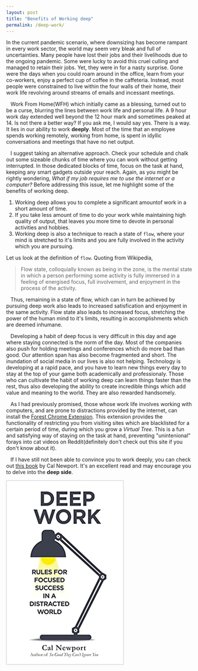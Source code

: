 ```yaml
---
layout: post
title: "Benefits of Working deep"
permalink: /deep-work/
---
```


In the current pandemic scenario, where downsizing has become rampant in every work sector, the world may seem very bleak and full of uncertainties. Many people have lost their jobs and their livelihoods due to the ongoing pandemic. Some were lucky to avoid this cruel culling and managed to retain their jobs. Yet, they were in for a nasty surprise. Gone were the days when you could roam around in the office, learn from your co-workers, enjoy a perfect cup of coffee in the caffeteria. Instead, most people were constrained to live within the four walls of their home, their work life revolving around streams of emails and incessant meetings.

&nbsp;&nbsp;&nbsp;Work From Home(WFH) which initially came as a blessing, turned out to be a curse, blurring the lines between work life and personal life. A 9 hour work day extended well beyond the 12 hour mark and sometimes peaked at 14. Is not there a better way? If you ask me, I would say yes. There is a way. It lies in our ability to work **deeply**. Most of the time that an employee spends working remotely, working from home, is spent in idyllic conversations and meetings that have no net output.

&nbsp;&nbsp;&nbsp;I suggest taking an alternative approach. Check your schedule and chalk out some sizeable chunks of time where you can work without getting interrupted. In those dedicated blocks of time, focus on the task at hand, keeping any smart gadgets outside your reach. Again, as you might be rightly wondering, *What if my job requires me to use the internet or a computer?* Before addressing this issue, let me highlight some of the benefits of working deep.
1. Working deep allows you to complete a significant amountof work in a short amount of time.
2. If you take less amount of time to do your work while maintaining high quality of output, that leaves you more time to devote in personal activities and hobbies. 
3. Working deep is also a technique to reach a state of `flow`, where your mind is stretched to it's limits and you are fully involved in the activity which you are pursuing.
    
Let us look at the definition of `flow`. Quoting from Wikipedia,
> Flow state, colloquially known as being in the zone, is the mental state in which a person performing some activity is fully immersed in a feeling of energised focus, full involvement, and enjoyment in the process of the activity. 

&nbsp;&nbsp;&nbsp;Thus, remaining in a state of flow, which can in turn be achieved by pursuing deep work also leads to increased satisfication and enjoyment in the same activity. Flow state also leads to increased focus, stretching the power of the human mind to it's limits, resulting in accomplishments which are deemed inhumane.

&nbsp;&nbsp;&nbsp;Developing a habit of deep focus is very difficult in this day and age where staying connected is the norm of the day. Most of the companies also push for holding meetings and conferences which do more bad than good. Our attention span has also become fragmented and short. The inundation of social media in our lives is also not helping. Technology is developing at a rapid pace, and you have to learn new things every day to stay at the top of your game both academically and professionaly. Those who can cultivate the habit of working deep can learn things faster than the rest, thus also developing the ability to create incredible things which add value and meaning to the world. They are also rewarded handsomely.

&nbsp;&nbsp;&nbsp;As I had previously promised, those whose work life involves working with computers, and are prone to distractions provided by the internet, can install the [Forest Chrome Extension](https://chrome.google.com/webstore/detail/forest-stay-focused-be-pr/kjacjjdnoddnpbbcjilcajfhhbdhkpgk?hl=en). This extension provides the functionality of restricting you from visiting sites which are blacklisted for a certain period of time, during which you grow a *Virtual Tree*. This is a fun and satisfying way of staying on the task at hand, preventing "unintenional" forays into cat videos on Reddit(definitely don't check out this site if you don't know about it). 

&nbsp;&nbsp;&nbsp;If I have still not been able to convince you to work deeply, you can check out [this book](https://www.amazon.in/Deep-Work-Focused-Success-Distracted-ebook/dp/B013UWFM52) by Cal Newport. It's an excellent read and may encourage you to delve into the **deep side**.

![deep-work-book](/assets/deep_work_book.jpg)


